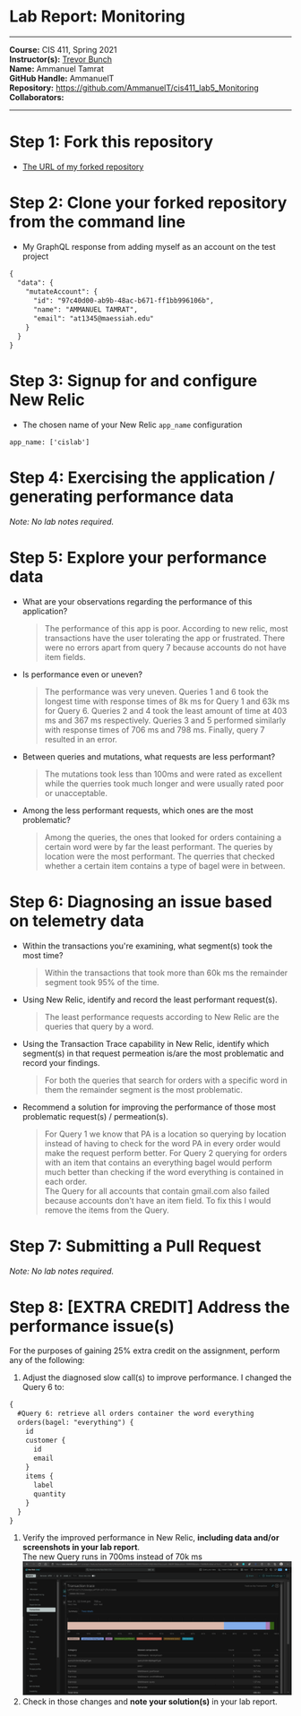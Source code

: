 # Lab Report: Monitoring
___
**Course:** CIS 411, Spring 2021  
**Instructor(s):** [Trevor Bunch](https://github.com/trevordbunch)  
**Name:** Ammanuel Tamrat  
**GitHub Handle:** AmmanuelT  
**Repository:** https://github.com/AmmanuelT/cis411_lab5_Monitoring  
**Collaborators:** 
___

# Step 1: Fork this repository
- [The URL of my forked repository](https://github.com/AmmanuelT/cis411_lab5_Monitoring)

# Step 2: Clone your forked repository from the command line
- My GraphQL response from adding myself as an account on the test project
```
{
  "data": {
    "mutateAccount": {
      "id": "97c40d00-ab9b-48ac-b671-ff1bb996106b",
      "name": "AMMANUEL TAMRAT",
      "email": "at1345@maessiah.edu"
    }
  }
}
```

# Step 3: Signup for and configure New Relic
- The chosen name of your New Relic ```app_name``` configuration
```
app_name: ['cislab']
```

# Step 4: Exercising the application / generating performance data

_Note: No lab notes required._

# Step 5: Explore your performance data
* What are your observations regarding the performance of this application? 
  > The performance of this app is poor. According to new relic, most transactions have the user tolerating the app or frustrated. There were no errors apart from query 7 because accounts do not have item fields.
* Is performance even or uneven? 
  > The performance was very uneven. Queries 1 and 6 took the longest time with response times of 8k ms for Query 1 and 63k ms for Query 6. Queries 2 and 4 took the least amount of time at 403 ms and 367 ms respectively. Queries 3 and 5 performed similarly with response times of 706 ms and 798 ms. Finally, query 7 resulted in an error.
* Between queries and mutations, what requests are less performant? 
  > The mutations took less than 100ms and were rated as excellent while the querries took much longer and were usually rated poor or unacceptable.
* Among the less performant requests, which ones are the most problematic?
  > Among the queries, the ones that looked for orders containing a certain word were by far the least performant. The queries by location were the most performant. The querries that checked whether a certain item contains a type of bagel were in between.
# Step 6: Diagnosing an issue based on telemetry data
* Within the transactions you're examining, what segment(s) took the most time?
  > Within the transactions that took more than 60k ms the remainder segment took 95% of the time.
* Using New Relic, identify and record the least performant request(s).
  > The least performance requests according to New Relic are the queries that query by a word.
* Using the Transaction Trace capability in New Relic, identify which segment(s) in that request permeation is/are the most problematic and record your findings.
  > For both the queries that search for orders with a specific word in them the remainder segment is the most problematic.
* Recommend a solution for improving the performance of those most problematic request(s) / permeation(s).
  > For Query 1 we know that PA is a location so querying by location instead of having to check for the word PA in every order would make the request perform better. For Query 2 querying for orders with an item that contains an everything bagel would perform much better than checking if the word everything is contained in each order.<br> The Query for all accounts that contain gmail.com also failed because accounts don't have an item field. To fix this I would remove the items from the Query.
# Step 7: Submitting a Pull Request
_Note: No lab notes required._

# Step 8: [EXTRA CREDIT] Address the performance issue(s)
For the purposes of gaining 25% extra credit on the assignment, perform any of the following:
1. Adjust the diagnosed slow call(s) to improve performance. 
   I changed the Query 6 to:<br>
```
{
  #Query 6: retrieve all orders container the word everything
  orders(bagel: "everything") {
    id
    customer {
      id
      email
    }
    items {
      label
      quantity
    }
  }
}
```

1. Verify the improved performance in New Relic, **including data and/or screenshots in your lab report**. <br>
   The new Query runs in 700ms instead of 70k ms <br>
   ![New Relic application improved performance](../assets/improvedQuery.png)
2. Check in those changes and **note your solution(s)** in your lab report.